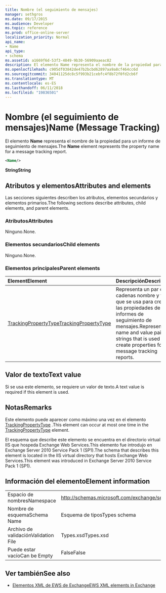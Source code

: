 ```yaml
---
title: Nombre (el seguimiento de mensajes)
manager: sethgros
ms.date: 09/17/2015
ms.audience: Developer
ms.topic: reference
ms.prod: office-online-server
localization_priority: Normal
api_name:
- Name
api_type:
- schema
ms.assetid: a1669f6d-53f3-4849-9b30-56909aaeac82
description: El elemento Name representa el nombre de la propiedad para un informe de seguimiento de mensajes.
ms.openlocfilehash: c905df03842de47b2bcbd62897aa9a8cf464cc6d
ms.sourcegitcommit: 34041125dc8c5f993b21cebfc4f8b72f0fd2cb6f
ms.translationtype: MT
ms.contentlocale: es-ES
ms.lasthandoff: 06/11/2018
ms.locfileid: "19836501"
---
```

# <a name="name-message-tracking"></a><span data-ttu-id="eb6a4-103">Nombre (el seguimiento de mensajes)</span><span class="sxs-lookup"><span data-stu-id="eb6a4-103">Name (Message Tracking)</span></span>

<span data-ttu-id="eb6a4-104">El elemento **Name** representa el nombre de la propiedad para un informe de seguimiento de mensajes.</span><span class="sxs-lookup"><span data-stu-id="eb6a4-104">The **Name** element represents the property name for a message tracking report.</span></span> 
  
```xml
<Name/>
```

<span data-ttu-id="eb6a4-105">**String**</span><span class="sxs-lookup"><span data-stu-id="eb6a4-105">**String**</span></span>

## <a name="attributes-and-elements"></a><span data-ttu-id="eb6a4-106">Atributos y elementos</span><span class="sxs-lookup"><span data-stu-id="eb6a4-106">Attributes and elements</span></span>

<span data-ttu-id="eb6a4-107">Las secciones siguientes describen los atributos, elementos secundarios y elementos primarios.</span><span class="sxs-lookup"><span data-stu-id="eb6a4-107">The following sections describe attributes, child elements, and parent elements.</span></span>
  
### <a name="attributes"></a><span data-ttu-id="eb6a4-108">Atributos</span><span class="sxs-lookup"><span data-stu-id="eb6a4-108">Attributes</span></span>

<span data-ttu-id="eb6a4-109">Ninguno.</span><span class="sxs-lookup"><span data-stu-id="eb6a4-109">None.</span></span>
  
### <a name="child-elements"></a><span data-ttu-id="eb6a4-110">Elementos secundarios</span><span class="sxs-lookup"><span data-stu-id="eb6a4-110">Child elements</span></span>

<span data-ttu-id="eb6a4-111">Ninguno.</span><span class="sxs-lookup"><span data-stu-id="eb6a4-111">None.</span></span>
  
### <a name="parent-elements"></a><span data-ttu-id="eb6a4-112">Elementos principales</span><span class="sxs-lookup"><span data-stu-id="eb6a4-112">Parent elements</span></span>

|<span data-ttu-id="eb6a4-113">**Element**</span><span class="sxs-lookup"><span data-stu-id="eb6a4-113">**Element**</span></span>|<span data-ttu-id="eb6a4-114">**Descripción**</span><span class="sxs-lookup"><span data-stu-id="eb6a4-114">**Description**</span></span>|
|:-----|:-----|
|[<span data-ttu-id="eb6a4-115">TrackingPropertyType</span><span class="sxs-lookup"><span data-stu-id="eb6a4-115">TrackingPropertyType</span></span>](trackingpropertytype.md) <br/> |<span data-ttu-id="eb6a4-116">Representa un par de cadenas nombre y valor que se usa para crear las propiedades de los informes de seguimiento de mensajes.</span><span class="sxs-lookup"><span data-stu-id="eb6a4-116">Represents a name and value pair of strings that is used to create properties for message tracking reports.</span></span>  <br/> |
   
## <a name="text-value"></a><span data-ttu-id="eb6a4-117">Valor de texto</span><span class="sxs-lookup"><span data-stu-id="eb6a4-117">Text value</span></span>

<span data-ttu-id="eb6a4-118">Si se usa este elemento, se requiere un valor de texto.</span><span class="sxs-lookup"><span data-stu-id="eb6a4-118">A text value is required if this element is used.</span></span>
  
## <a name="remarks"></a><span data-ttu-id="eb6a4-119">Notas</span><span class="sxs-lookup"><span data-stu-id="eb6a4-119">Remarks</span></span>

<span data-ttu-id="eb6a4-120">Este elemento puede aparecer como máximo una vez en el elemento [TrackingPropertyType](trackingpropertytype.md) .</span><span class="sxs-lookup"><span data-stu-id="eb6a4-120">This element can occur at most one time in the [TrackingPropertyType](trackingpropertytype.md) element.</span></span> 
  
<span data-ttu-id="eb6a4-121">El esquema que describe este elemento se encuentra en el directorio virtual IIS que hospeda Exchange Web Services.This elemento fue introdujo en Exchange Server 2010 Service Pack 1 (SP1).</span><span class="sxs-lookup"><span data-stu-id="eb6a4-121">The schema that describes this element is located in the IIS virtual directory that hosts Exchange Web Services.This element was introduced in Exchange Server 2010 Service Pack 1 (SP1).</span></span>
  
## <a name="element-information"></a><span data-ttu-id="eb6a4-122">Información del elemento</span><span class="sxs-lookup"><span data-stu-id="eb6a4-122">Element information</span></span>

|||
|:-----|:-----|
|<span data-ttu-id="eb6a4-123">Espacio de nombres</span><span class="sxs-lookup"><span data-stu-id="eb6a4-123">Namespace</span></span>  <br/> |http://schemas.microsoft.com/exchange/services/2006/types  <br/> |
|<span data-ttu-id="eb6a4-124">Nombre de esquema</span><span class="sxs-lookup"><span data-stu-id="eb6a4-124">Schema Name</span></span>  <br/> |<span data-ttu-id="eb6a4-125">Esquema de tipos</span><span class="sxs-lookup"><span data-stu-id="eb6a4-125">Types schema</span></span>  <br/> |
|<span data-ttu-id="eb6a4-126">Archivo de validación</span><span class="sxs-lookup"><span data-stu-id="eb6a4-126">Validation File</span></span>  <br/> |<span data-ttu-id="eb6a4-127">Types.xsd</span><span class="sxs-lookup"><span data-stu-id="eb6a4-127">Types.xsd</span></span>  <br/> |
|<span data-ttu-id="eb6a4-128">Puede estar vacío</span><span class="sxs-lookup"><span data-stu-id="eb6a4-128">Can be Empty</span></span>  <br/> |<span data-ttu-id="eb6a4-129">False</span><span class="sxs-lookup"><span data-stu-id="eb6a4-129">False</span></span>  <br/> |
   
## <a name="see-also"></a><span data-ttu-id="eb6a4-130">Ver también</span><span class="sxs-lookup"><span data-stu-id="eb6a4-130">See also</span></span>

- [<span data-ttu-id="eb6a4-131">Elementos XML de EWS de Exchange</span><span class="sxs-lookup"><span data-stu-id="eb6a4-131">EWS XML elements in Exchange</span></span>](ews-xml-elements-in-exchange.md)

